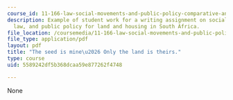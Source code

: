 ```yaml
---
course_id: 11-166-law-social-movements-and-public-policy-comparative-and-international-experience-spring-2012
description: Example of student work for a writing assignment on social movements,
  law, and public policy for land and housing in South Africa.
file_location: /coursemedia/11-166-law-social-movements-and-public-policy-comparative-and-international-experience-spring-2012/5589242df5b368dcaa59e877262f4748_MIT11_166S12_studentpaper.pdf
file_type: application/pdf
layout: pdf
title: "The seed is mine\u2026 Only the land is theirs."
type: course
uid: 5589242df5b368dcaa59e877262f4748

---
```

None